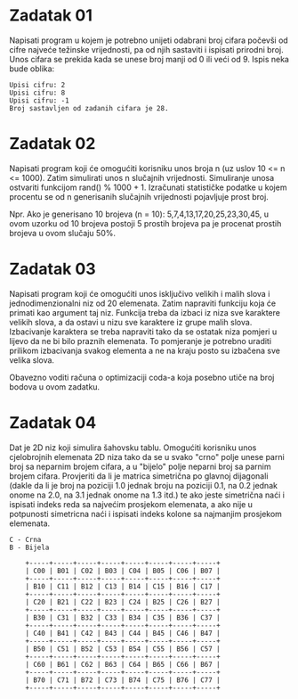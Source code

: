 # Zadatak 01

Napisati program u kojem je potrebno unijeti odabrani broj cifara počevši od cifre najveće težinske vrijednosti, pa od njih sastaviti i ispisati prirodni broj. Unos cifara se prekida kada se unese broj manji od 0 ili veći od 9. Ispis neka bude oblika:
```
Upisi cifru: 2
Upisi cifru: 8
Upisi cifru: -1
Broj sastavljen od zadanih cifara je 28.
```

# Zadatak 02
Napisati program koji će omogućiti korisniku unos broja n (uz uslov 10 <= n <= 1000). Zatim
simulirati unos n slučajnih vrijednosti. Simuliranje unosa ostvariti funkcijom rand() % 1000 + 1. Izračunati statističke podatke u kojem procentu se od n generisanih slučajnih vrijednosti pojavljuje prost broj.

Npr. Ako je generisano 10 brojeva (n = 10): 5,7,4,13,17,20,25,23,30,45, u ovom uzorku od 10 brojeva postoji 5 prostih brojeva pa je procenat prostih brojeva u ovom slučaju 50%.

# Zadatak 03

Napisati program koji će omogućiti unos isključivo velikih i malih slova i jednodimenzionalni niz od 20 elemenata. Zatim napraviti funkciju koja će primati kao argument taj niz. Funkcija treba da izbaci iz niza sve karaktere velikih slova, a da ostavi u nizu sve karaktere iz grupe malih slova. Izbacivanje karaktera se treba napraviti tako da se ostatak niza pomjeri u lijevo da ne bi bilo praznih elemenata. To pomjeranje je potrebno uraditi prilikom izbacivanja svakog elementa a ne na kraju posto su izbačena sve velika slova.

Obavezno voditi računa o optimizaciji coda-a koja posebno utiče na broj bodova u ovom zadatku.

# Zadatak 04

Dat je 2D niz koji simulira šahovsku tablu. Omogućiti korisniku unos cjelobrojnih elemenata 2D niza tako da se u svako "crno" polje unese parni broj sa neparnim brojem cifara, a u "bijelo" polje neparni broj sa parnim brojem cifara. Provjeriti da li je matrica simetrična po glavnoj dijagonali (dakle da li je broj na poziciji 1.0 jednak broju na poziciji 0.1, na 0.2 jednak onome na 2.0, na 3.1 jednak onome na 1.3 itd.) te ako jeste simetrična naći i ispisati indeks reda sa najvećim prosjekom elemenata, a ako nije u potpunosti simetricna naći i ispisati indeks kolone sa najmanjim prosjekom elemenata.
    
    C - Crna
    B - Bijela
```
    +-----+-----+-----+-----+-----+-----+-----+-----+
    | C00 | B01 | C02 | B03 | C04 | B05 | C06 | B07 |
    +-----+-----+-----+-----+-----+-----+-----+-----+
    | B10 | C11 | B12 | C13 | B14 | C15 | B16 | C17 |
    +-----+-----+-----+-----+-----+-----+-----+-----+
    | C20 | B21 | C22 | B23 | C24 | B25 | C26 | B27 |
    +-----+-----+-----+-----+-----+-----+-----+-----+
    | B30 | C31 | B32 | C33 | B34 | C35 | B36 | C37 |
    +-----+-----+-----+-----+-----+-----+-----+-----+
    | C40 | B41 | C42 | B43 | C44 | B45 | C46 | B47 |
    +-----+-----+-----+-----+-----+-----+-----+-----+
    | B50 | C51 | B52 | C53 | B54 | C55 | B56 | C57 |
    +-----+-----+-----+-----+-----+-----+-----+-----+
    | C60 | B61 | C62 | B63 | C64 | B65 | C66 | B67 |
    +-----+-----+-----+-----+-----+-----+-----+-----+
    | B70 | C71 | B72 | C73 | B74 | C75 | B76 | C77 |
    +-----+-----+-----+-----+-----+-----+-----+-----+
```